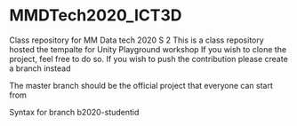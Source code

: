 # MMDTech2020_ICT3D
Class repository for MM Data tech 2020 S 2
This is a class repository hosted the tempalte for Unity Playground workshop
If you wish to clone the project, feel free to do so.
If you wish to push the contribution please create a branch instead

The master branch should be the official project that everyone can start from

Syntax for branch
b2020-studentid
